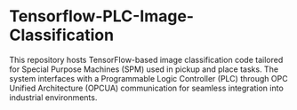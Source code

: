 # Tensorflow-PLC-Image-Classification
This repository hosts TensorFlow-based image classification code tailored for Special Purpose Machines (SPM) used in pickup and place tasks. The system interfaces with a Programmable Logic Controller (PLC) through OPC Unified Architecture (OPCUA) communication for seamless integration into industrial environments.
